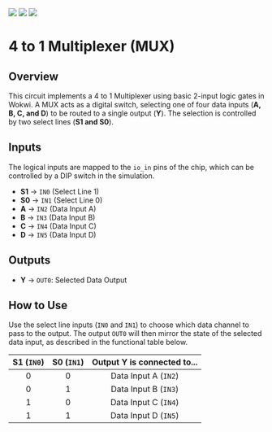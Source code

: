 ![](../../workflows/gds/badge.svg) ![](../../workflows/docs/badge.svg) ![](../../workflows/wokwi_test/badge.svg)

# 4 to 1 Multiplexer (MUX)

## Overview

This circuit implements a 4 to 1 Multiplexer using basic 2-input logic gates in Wokwi. A MUX acts as a digital switch, selecting one of four data inputs (**A, B, C, and D**) to be routed to a single output (**Y**). The selection is controlled by two select lines (**S1 and S0**).

## Inputs

The logical inputs are mapped to the `io_in` pins of the chip, which can be controlled by a DIP switch in the simulation.

* **S1** → `IN0` (Select Line 1)
* **S0** → `IN1` (Select Line 0)
* **A** → `IN2` (Data Input A)
* **B** → `IN3` (Data Input B)
* **C** → `IN4` (Data Input C)
* **D** → `IN5` (Data Input D)

## Outputs

* **Y** → `OUT0`: Selected Data Output

## How to Use

Use the select line inputs (`IN0` and `IN1`) to choose which data channel to pass to the output. The output `OUT0` will then mirror the state of the selected data input, as described in the functional table below.

| S1 (`IN0`) | S0 (`IN1`) | Output Y is connected to... |
| :--------: | :--------: | :-------------------------: |
|     0      |     0      |     Data Input A (`IN2`)      |
|     0      |     1      |     Data Input B (`IN3`)      |
|     1      |     0      |     Data Input C (`IN4`)      |
|     1      |     1      |     Data Input D (`IN5`)      |
